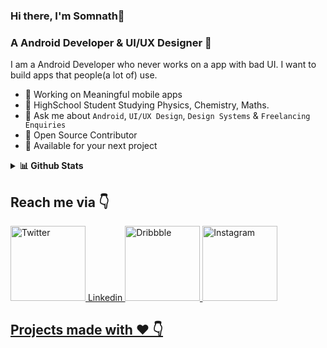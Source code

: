 ### Hi there, I'm Somnath👋


### A Android Developer & UI/UX Designer 🚀 
I am a Android Developer who never works on a app with bad UI. I want to build apps that people(a lot of) use.

* 📱 Working on Meaningful mobile apps 
* 🏫 HighSchool Student Studying Physics, Chemistry, Maths.
* 💬 Ask me about ``Android``, ``UI/UX Design``, ``Design Systems``  & ``Freelancing Enquiries`` 
* 📝 Open Source Contributor
* 💌 Available for your next project

<details>
  <summary><b>📊 Github Stats</b></summary>
  <p align="center"> <img src="https://github-readme-stats.vercel.app/api?username=somnath6646&count_private=true&show_icons=true&include_all_commits=true" alt="Somnath Mishra | Stats" />
</details>

## Reach me via 👇

<p float="left">

  <a href="https://twitter.com/somnath6646" title="Redirect to Twitter">
    <img src="/assets/twitter.png" width="120" alt="Twitter" />
  </a>
  
  <a href="https://www.linkedin.com/in/somnath-mishra-87a5461b7/" title="Redirect to LinkedIn">
    <U>Linkedin<U>
  </a>
  
  <a href="https://dribbble.com/somnath6646" title="Redirect to Dribbble">
    <img src="/assets/dribbble.png" width="120" alt="Dribbble" />
  </a>
  
  <a href="https://www.instagram.com/somnath6646/" title="Redirect to Instagram">
    <img src="/assets/instagram.png" width="120" alt="Instagram" />
  </a>



</p>

## Projects made with ❤️ 👇
